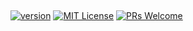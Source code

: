 ## 

[![version][version-badge]][package]
[![MIT License][license-badge]][LICENSE]
[![PRs Welcome][prs-badge]][prs]


[version-badge]: https://img.shields.io/npm/v/stein-orm-sql.svg?style=flat-square
[package]: https://www.npmjs.com/package/stein-orm-sql
[license-badge]: https://img.shields.io/npm/l/stein-orm-sql.svg?style=flat-square
[license]: https://github.com/robinpowered/stein-orm-sql/blob/master/LICENSE
[prs-badge]: https://img.shields.io/badge/PRs-welcome-brightgreen.svg?style=flat-square
[prs]: http://makeapullrequest.com